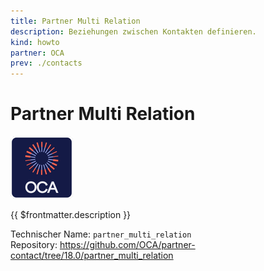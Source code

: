 ```yaml
---
title: Partner Multi Relation
description: Beziehungen zwischen Kontakten definieren.
kind: howto
partner: OCA
prev: ./contacts
---
```

# Partner Multi Relation
![icon_oca_app](attachments/icon_oca_app.png)

{{ $frontmatter.description }}

Technischer Name: `partner_multi_relation`\
Repository: <https://github.com/OCA/partner-contact/tree/18.0/partner_multi_relation>
